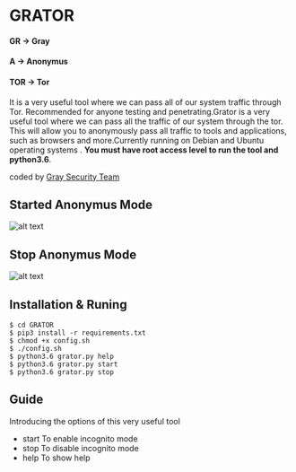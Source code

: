 # GRATOR

#### GR -> Gray
####  A -> Anonymus
#### TOR -> Tor
It is a very useful tool where we can pass all of our system traffic through Tor. Recommended for anyone testing and penetrating.Grator is a very useful tool where we can pass all the traffic of our system through the tor. This will allow you to anonymously pass all traffic to tools and applications, such as browsers and more.Currently running on Debian and Ubuntu  operating systems . **You must have root access level to run the tool and python3.6**.

coded by [Gray Security Team](https://T.me/S3CURITY_GRAY)

## Started Anonymus Mode 

![alt text](http://s7.picofile.com/file/8389871000/start.png "Start Mode ")

## Stop Anonymus Mode

![alt text](http://s6.picofile.com/file/8389871034/stop.png "Stop Mode")


## Installation & Runing
``` 
$ cd GRATOR 
$ pip3 install -r requirements.txt
$ chmod +x config.sh
$ ./config.sh
$ python3.6 grator.py help
$ python3.6 grator.py start
$ python3.6 grator.py stop
``` 
## Guide 

Introducing the options of this very useful tool

* start To enable incognito mode 
* stop To disable incognito mode
* help To show help
